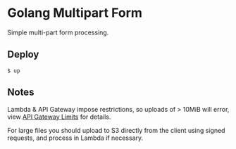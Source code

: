 
# Golang Multipart Form

Simple multi-part form processing.

## Deploy

```
$ up
```

## Notes

Lambda & API Gateway impose restrictions, so uploads of > 10MiB will error, view [API Gateway Limits](http://docs.aws.amazon.com/apigateway/latest/developerguide/limits.html) for details.

For large files you should upload to S3 directly from the client using signed requests, and process in Lambda if necessary.
